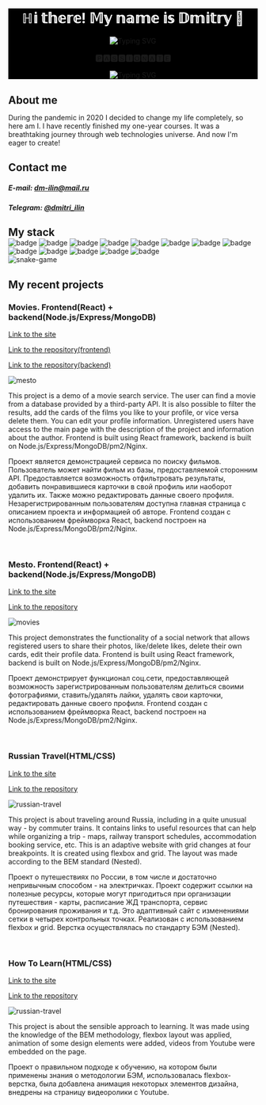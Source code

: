 
<div style="background-color: black;">
<h1 align="center" style="color: white;">ℍ𝕚 𝕥𝕙𝕖𝕣𝕖! 𝕄𝕪 𝕟𝕒𝕞𝕖 𝕚𝕤 𝔻𝕞𝕚𝕥𝕣𝕪  👋 </h1>

<div align="center"><img src="https://readme-typing-svg.demolab.com?font=cherry+swash&size=30&duration=1000&pause=200000&color=477777&vCenter=true&width=150&height=30&lines=and+I'm+a" alt="Typing SVG" /><h3 style="margin-top: 16px;"> 🅿🅰🆂🆂🅸🅾🅽🅰🆃🅴 </h3><img src="https://readme-typing-svg.demolab.com?font=cherry+swash&size=30&pause=1000&color=288AB6&vCenter=true&width=230&height=70&lines=web-developer." alt="Typing SVG" /></div>
</div>

<h2 style='margin-bottom: 0;'>About me</h2>
<p>During the pandemic in 2020 I decided to change my life completely, so here am I. I have recently finished my one-year courses. It was a breathtaking journey through web technologies universe. And now I'm eager to create!</p>

<h2 style='margin-bottom: 0;'>Contact me</h2>
<h5>E-mail: <a href="mailto:dm-ilin@mail.ru" target="_blank">dm-ilin@mail.ru</a></h5>
<h5>Telegram: <a href="https://t.me/dmitri_ilin" target="_blank">@dmitri_ilin</a></h5>

<h2 style='margin-bottom: 0;'>My stack</h2>
<div align='left'>
    <img src='https://img.shields.io/badge/html5-%23E34F26.svg?style=for-the-badge&logo=html5&logoColor=white' alt='badge' />
    <img src='https://img.shields.io/badge/css3-%231572B6.svg?style=for-the-badge&logo=css3&logoColor=white' alt='badge' />
    <img src='https://img.shields.io/badge/javascript-%23323330.svg?style=for-the-badge&logo=javascript&logoColor=%23F7DF1E)' alt='badge' />
    <img src='https://img.shields.io/badge/react-%2320232a.svg?style=for-the-badge&logo=react&logoColor=%2361DAFB' alt='badge' /> 
    <img src='https://img.shields.io/badge/express.js-%23404d59.svg?style=for-the-badge&logo=express&logoColor=%2361DAFB' alt='badge' /> 
    <img src='https://img.shields.io/badge/git-%23F05033.svg?style=for-the-badge&logo=git&logoColor=white' alt='badge' /> 
    <img src='https://img.shields.io/badge/MongoDB-%234ea94b.svg?style=for-the-badge&logo=mongodb&logoColor=white' alt='badge' /> 
    <img src='https://img.shields.io/badge/Postman-FF6C37?style=for-the-badge&logo=postman&logoColor=white' alt='badge' /> 
    <img src='https://img.shields.io/badge/figma-%23F24E1E.svg?style=for-the-badge&logo=figma&logoColor=white' alt='badge' /> 
    <img src='https://img.shields.io/badge/adobe%20photoshop-%2331A8FF.svg?style=for-the-badge&logo=adobe%20photoshop&logoColor=white' alt='badge' /> 
    <img src='https://img.shields.io/badge/node.js-6DA55F?style=for-the-badge&logo=node.js&logoColor=white' alt='badge' />
    <img src='https://img.shields.io/badge/SCSS-hotpink.svg?style=for-the-badge&logo=SASS&logoColor=white' alt='badge' />
    <img src='https://img.shields.io/badge/BEM(Nested)-grey.svg?style=for-the-badge&logo=SAS&logoColor=white' alt='badge' />
    

</div>

<img src='https://github.com/Platane/snk/raw/output/github-contribution-grid-snake.svg' alt="snake-game" />

<h2>My recent projects</h2>

<h3>Movies. Frontend(React) + backend(Node.js/Express/MongoDB)</h3>
<p><a href="https://mesto.dmilin.nomoredomains.sbs/" target="_blank">Link to the site</a></p>
<p><a href="https://github.com/Ilin-Dmitry/movies-explorer-frontend" target="_blank">Link to the repository(frontend)</a></p>
<p><a href="https://github.com/Ilin-Dmitry/movies-explorer-api" target="_blank">Link to the repository(backend)</a></p>
<img src='./images/movies.jpg' alt="mesto"/>
<p>This project is a demo of a movie search service. The user can find a movie from a database provided by a third-party API. It is also possible to filter the results, add the cards of the films you like to your profile, or vice versa delete them. You can edit your profile information. Unregistered users have access to the main page with the description of the project and information about the author. Frontend is built using React framework, backend is built on Node.js/Express/MongoDB/pm2/Nginx.</p>
<p>Проект является демонстрацией сервиса по поиску фильмов. Пользователь может найти фильм из базы, предоставляемой сторонним API. Предоставляется возможность отфильтровать результаты, добавить понравившиеся карточки в свой профиль или наоборот удалить их. Также можно редактировать данные своего профиля. Незарегистрированным пользователям доступна главная страница с описанием проекта и информацией об авторе. Frontend создан с использованием фреймворка React, backend построен на Node.js/Express/MongoDB/pm2/Nginx.</p>

<br>
<h3>Mesto. Frontend(React) + backend(Node.js/Express/MongoDB)</h3>
<p><a href="https://mesto.dm-ilin.nomorepartiesxyz.ru/" target="_blank">Link to the site</a></p>
<p><a href="https://github.com/Ilin-Dmitry/react-mesto-api-full" target="_blank">Link to the repository</a></p>
<img src='./images/mesto.jpg' alt="movies"/>
<p>This project demonstrates the functionality of a social network that allows registered users to share their photos, like/delete likes, delete their own cards, edit their profile data. Frontend is built using React framework, backend is built on Node.js/Express/MongoDB/pm2/Nginx.</p>
<p>Проект демонстрирует функционал соц.сети, предоставляющей возможность зарегистрированным пользователям делиться своими фотографиями, ставить/удалять лайки, удалять свои карточки, редактировать данные своего профиля. Frontend создан с использованием фреймворка React, backend построен на Node.js/Express/MongoDB/pm2/Nginx.</p>

<br>
<h3>Russian Travel(HTML/CSS)</h3>
<p><a href="https://ilin-dmitry.github.io/russian-travel/index.html" target="_blank">Link to the site</a></p>
<p><a href="https://github.com/Ilin-Dmitry/russian-travel" target="_blank">Link to the repository</a></p>
<img src='./images/russian-travel.jpg' alt="russian-travel"/>
<p>This project is about traveling around Russia, including in a quite unusual way - by commuter trains. It contains links to useful resources that can help while organizing a trip - maps, railway transport schedules, accommodation booking service, etc. This is an adaptive website with grid changes at four breakpoints. It is created using flexbox and grid. The layout was made according to the BEM standard (Nested).</p>
<p>Проект о путешествиях по России, в том числе и достаточно непривычным способом - на электричках. Проект содержит ссылки на полезные ресурсы, которые могут пригодиться при организации путешествия - карты, расписание ЖД транспорта, сервис бронирования проживания и т.д. Это адаптивный сайт с изменениями сетки в четырех контрольных точках. Реализован с использованием flexbox и grid. Верстка осуществлялась по стандарту БЭМ (Nested).</p>

<br>
<h3>How To Learn(HTML/CSS)</h3>
<p><a href="https://ilin-dmitry.github.io/how-to-learn/index.html" target="_blank">Link to the site</a></p>
<p><a href="https://github.com/Ilin-Dmitry/how-to-learn" target="_blank">Link to the repository</a></p>
<img src='./images/how-to-learn.jpg' alt="russian-travel"/>
<p>This project is about the sensible approach to learning. It was made using the knowledge of the BEM methodology, flexbox layout was applied, animation of some design elements were added, videos from Youtube were embedded on the page.</p>
<p>Проект о правильном подходе к обучению, на котором были применены знания о методологии БЭМ, использовалась flexbox-верстка, была добавлена анимация некоторых элементов дизайна, внедрены на страницу видеоролики с Youtube.</p>


<!--
**Ilin-Dmitry/ilin-dmitry** is a ✨ _special_ ✨ repository because its `README.md` (this file) appears on your GitHub profile.

Here are some ideas to get you started:

- 🔭 I’m currently working on ...
- 🌱 I’m currently learning ...
- 👯 I’m looking to collaborate on ...
- 🤔 I’m looking for help with ...
- 💬 Ask me about ...
- 📫 How to reach me: ...
- 😄 Pronouns: ...
- ⚡ Fun fact: ...
-->
